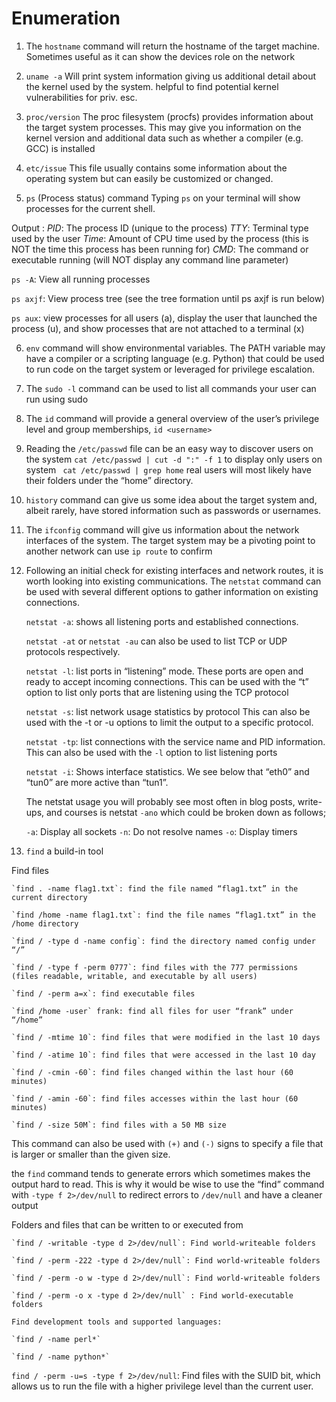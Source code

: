 # Enumeration

1. The `hostname` command will return the hostname of the target machine. Sometimes useful as it can show the devices role on the network

2. `uname -a` Will print system information giving us additional detail about the kernel used by the system. helpful to find potential kernel vulnerabilities for priv. esc.

3. `proc/version` The proc filesystem (procfs) provides information about the target system processes. This may give you information on the kernel version and additional data such as whether a compiler (e.g. GCC) is installed

4. `etc/issue` This file usually contains some information about the operating system but can easily be customized or changed. 

5. `ps` (Process status) command
   Typing `ps` on your terminal will show processes for the current shell.

Output :
    *PID*: The process ID (unique to the process)
    *TTY*: Terminal type used by the user
    *Time*: Amount of CPU time used by the process (this is NOT the time this process has been running for)
    *CMD*: The command or executable running (will NOT display any command line parameter)

`ps -A`: View all running processes

`ps axjf`: View process tree (see the tree formation until ps axjf is run below)

`ps aux`: view processes for all users (a), display the user that launched the process (u), and show processes that are not attached to a terminal (x)

6. `env` command will show environmental variables.
       The PATH variable may have a compiler or a scripting language (e.g. Python) that could be used to run code on the target system or leveraged for privilege escalation.

7. The `sudo -l` command can be used to list all commands your user can run using sudo

8. The `id` command will provide a general overview of the user’s privilege level and group memberships, `id <username>`

9. Reading the `/etc/passwd` file can be an easy way to discover users on the system
    `cat /etc/passwd | cut -d ":" -f 1` to display only users on system
    ` cat /etc/passwd | grep home` real users will most likely have their folders under the “home” directory.

10. `history` command can give us some idea about the target system and, albeit rarely, have stored information such as passwords or usernames.

11. The `ifconfig` command will give us information about the network interfaces of the system. The target system may be a pivoting point to another network
       can use `ip route` to confirm 

12. Following an initial check for existing interfaces and network routes, it is worth looking into existing communications. The `netstat` command can be used 
with several different options to gather information on existing connections. 

    `netstat -a`: shows all listening ports and established connections.

    `netstat -at` or `netstat -au` can also be used to list TCP or UDP protocols respectively.

    `netstat -l`: list ports in “listening” mode. These ports are open and ready to accept incoming connections. This can be used with the “t” option to list only ports that are listening using the TCP protocol

    `netstat -s`: list network usage statistics by protocol This can also be used with the -t or -u options to limit the output to a specific protocol. 

    `netstat -tp`: list connections with the service name and PID information. This can also be used with the `-l` option to list listening ports

    `netstat -i`: Shows interface statistics. We see below that “eth0” and “tun0” are more active than “tun1”.

     The netstat usage you will probably see most often in blog posts, write-ups, and courses is netstat `-ano` which could be broken down as follows;

    `-a`: Display all sockets
    `-n`: Do not resolve names
    `-o`: Display timers

13. `find` a build-in tool

Find files 

    `find . -name flag1.txt`: find the file named “flag1.txt” in the current directory

    `find /home -name flag1.txt`: find the file names “flag1.txt” in the /home directory

    `find / -type d -name config`: find the directory named config under “/”

    `find / -type f -perm 0777`: find files with the 777 permissions (files readable, writable, and executable by all users)

    `find / -perm a=x`: find executable files

    `find /home -user` frank: find all files for user “frank” under “/home”

    `find / -mtime 10`: find files that were modified in the last 10 days

    `find / -atime 10`: find files that were accessed in the last 10 day

    `find / -cmin -60`: find files changed within the last hour (60 minutes)

    `find / -amin -60`: find files accesses within the last hour (60 minutes)

    `find / -size 50M`: find files with a 50 MB size

This command can also be used with `(+)` and `(-)` signs to specify a file that is larger or smaller than the given size. 

the `find` command tends to generate errors which sometimes makes the output hard to read. This is why it would be wise 
to use the “find” command with `-type f 2>/dev/null` to redirect errors to `/dev/null` and have a cleaner output


Folders and files that can be written to or executed from

    `find / -writable -type d 2>/dev/null`: Find world-writeable folders

    `find / -perm -222 -type d 2>/dev/null`: Find world-writeable folders

    `find / -perm -o w -type d 2>/dev/null`: Find world-writeable folders

    `find / -perm -o x -type d 2>/dev/null` : Find world-executable folders

    Find development tools and supported languages:

    `find / -name perl*`

    `find / -name python*`

   `find / -perm -u=s -type f 2>/dev/null`: Find files with the SUID bit, which allows us to run the file with a higher privilege level than the current user.





